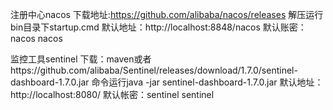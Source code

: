 注册中心nacos 
下载地址:https://github.com/alibaba/nacos/releases
解压运行bin目录下startup.cmd
默认地址：http://localhost:8848/nacos
默认账密：nacos nacos

监控工具sentinel
下载：maven或者https://github.com/alibaba/Sentinel/releases/download/1.7.0/sentinel-dashboard-1.7.0.jar
命令运行java -jar sentinel-dashboard-1.7.0.jar
默认地址：http://localhost:8080/
默认帐密：sentinel sentinel